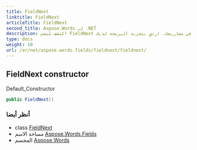 ```yaml
---
title: FieldNext
linktitle: FieldNext
articleTitle: FieldNext
second_title: Aspose.Words لـ .NET
description: اكتشف مُنشئ FieldNext الافتراضي القوي، المُصمم لضمان تكامل سلس وأداء مُحسّن في مشاريعك. ارتقِ بتجربة البرمجة لديك!
type: docs
weight: 10
url: /ar/net/aspose.words.fields/fieldnext/fieldnext/
---
```

## FieldNext constructor

Default_Constructor

```csharp
public FieldNext()
```

### أنظر أيضا

* class [FieldNext](../)
* مساحة الاسم [Aspose.Words.Fields](../../../aspose.words.fields/)
* المجسم [Aspose.Words](../../../)

